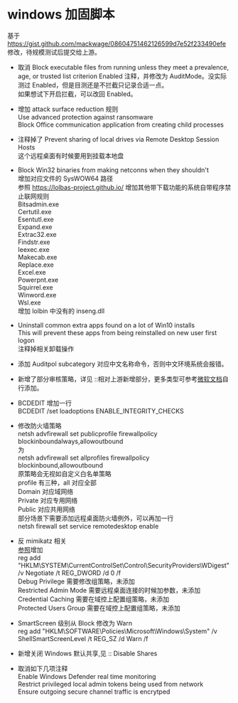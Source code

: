 # windows 加固脚本

基于 https://gist.github.com/mackwage/08604751462126599d7e52f233490efe 修改，待规模测试后提交给上游。

* 取消 Block executable files from running unless they meet a prevalence, age, or trusted list criterion
Enabled 注释，并修改为 AuditMode。没实际测过 Enabled，但是目测还是不拦截只记录合适一点。  
如果想试下开启拦截，可以改回 Enabled。    

* 增加 attack surface reduction 规则  
Use advanced protection against ransomware  
Block Office communication application from creating child processes

* 注释掉了 Prevent sharing of local drives via Remote Desktop Session Hosts  
这个远程桌面有时候要用到挂载本地盘

* Block Win32 binaries from making netconns when they shouldn't  
增加对应文件的 SysWOW64 路径  
参照 https://lolbas-project.github.io/ 增加其他带下载功能的系统自带程序禁止联网规则  
Bitsadmin.exe  
Certutil.exe  
Esentutl.exe  
Expand.exe  
Extrac32.exe  
Findstr.exe  
Ieexec.exe  
Makecab.exe  
Replace.exe  
Excel.exe  
Powerpnt.exe  
Squirrel.exe  
Winword.exe  
Wsl.exe  
增加 lolbin 中没有的 inseng.dll

* Uninstall common extra apps found on a lot of Win10 installs  
This will prevent these apps from being reinstalled on new user first logon  
注释掉相关卸载操作

* 添加 Auditpol subcategory 对应中文名称命令，否则中文环境系统会报错。  

* 新增了部分审核策略，详见 ::相对上游新增部分，更多类型可参考[微软文档](https://docs.microsoft.com/en-us/windows/security/threat-protection/auditing/advanced-security-audit-policy-settings)自行添加。  

* BCDEDIT 增加一行  
BCDEDIT /set loadoptions ENABLE_INTEGRITY_CHECKS  

* 修改防火墙策略  
netsh advfirewall set publicprofile firewallpolicy blockinboundalways,allowoutbound  
为  
netsh advfirewall set allprofiles firewallpolicy blockinbound,allowoutbound  
原策略会无视如自定义白名单策略  
profile 有三种，all 对应全部   
Domain 对应域网络  
Private 对应专用网络  
Public 对应共用网络  
部分场景下需要添加远程桌面防火墙例外，可以再加一行  
netsh firewall set service remotedesktop enable  

* 反 mimikatz 相关  
[参照](https://medium.com/blue-team/preventing-mimikatz-attacks-ed283e7ebdd5)增加  
reg add "HKLM\SYSTEM\CurrentControlSet\Control\SecurityProviders\WDigest" /v Negotiate /t REG_DWORD /d 0 /f  
Debug Privilege 需要修改组策略，未添加  
Restricted Admin Mode 需要远程桌面连接的时候加参数，未添加  
Credential Caching 需要在域控上配置组策略，未添加  
Protected Users Group 需要在域控上配置组策略，未添加

* SmartScreen 级别从 Block 修改为 Warn  
reg add "HKLM\SOFTWARE\Policies\Microsoft\Windows\System" /v ShellSmartScreenLevel /t REG_SZ /d Warn /f  

* 新增关闭 Windows 默认共享,见 :: Disable Shares

* 取消如下几项注释  
Enable Windows Defender real time monitoring  
Restrict privileged local admin tokens being used from network  
Ensure outgoing secure channel traffic is encrytped  
